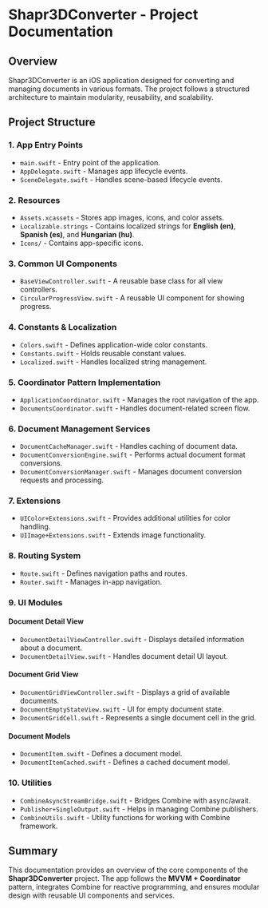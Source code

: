 # Shapr3DConverter - Project Documentation

## Overview
Shapr3DConverter is an iOS application designed for converting and managing documents in various formats. The project follows a structured architecture to maintain modularity, reusability, and scalability.

## Project Structure

### 1. **App Entry Points**
- `main.swift` - Entry point of the application.
- `AppDelegate.swift` - Manages app lifecycle events.
- `SceneDelegate.swift` - Handles scene-based lifecycle events.

### 2. **Resources**
- `Assets.xcassets` - Stores app images, icons, and color assets.
- `Localizable.strings` - Contains localized strings for **English (en)**, **Spanish (es)**, and **Hungarian (hu)**.
- `Icons/` - Contains app-specific icons.

### 3. **Common UI Components**
- `BaseViewController.swift` - A reusable base class for all view controllers.
- `CircularProgressView.swift` - A reusable UI component for showing progress.

### 4. **Constants & Localization**
- `Colors.swift` - Defines application-wide color constants.
- `Constants.swift` - Holds reusable constant values.
- `Localized.swift` - Handles localized string management.

### 5. **Coordinator Pattern Implementation**
- `ApplicationCoordinator.swift` - Manages the root navigation of the app.
- `DocumentsCoordinator.swift` - Handles document-related screen flow.

### 6. **Document Management Services**
- `DocumentCacheManager.swift` - Handles caching of document data.
- `DocumentConversionEngine.swift` - Performs actual document format conversions.
- `DocumentConversionManager.swift` - Manages document conversion requests and processing.

### 7. **Extensions**
- `UIColor+Extensions.swift` - Provides additional utilities for color handling.
- `UIImage+Extensions.swift` - Extends image functionality.

### 8. **Routing System**
- `Route.swift` - Defines navigation paths and routes.
- `Router.swift` - Manages in-app navigation.

### 9. **UI Modules**
#### **Document Detail View**
- `DocumentDetailViewController.swift` - Displays detailed information about a document.
- `DocumentDetailView.swift` - Handles document detail UI layout.

#### **Document Grid View**
- `DocumentGridViewController.swift` - Displays a grid of available documents.
- `DocumentEmptyStateView.swift` - UI for empty document state.
- `DocumentGridCell.swift` - Represents a single document cell in the grid.

#### **Document Models**
- `DocumentItem.swift` - Defines a document model.
- `DocumentItemCached.swift` - Defines a cached document model.

### 10. **Utilities**
- `CombineAsyncStreamBridge.swift` - Bridges Combine with async/await.
- `Publisher+SingleOutput.swift` - Helps in managing Combine publishers.
- `CombineUtils.swift` - Utility functions for working with Combine framework.

## Summary
This documentation provides an overview of the core components of the **Shapr3DConverter** project. The app follows the **MVVM + Coordinator** pattern, integrates Combine for reactive programming, and ensures modular design with reusable UI components and services.

